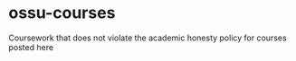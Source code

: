 # ossu-courses
Coursework that does not violate the academic honesty policy for courses posted here
